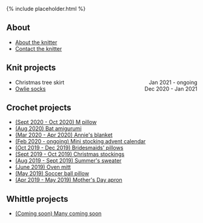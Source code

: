 {% include placeholder.html  %}

## About

- [About the knitter](about.md)
- [Contact the knitter](mailto:liandrea4@gmail.com)

## Knit projects

<ul>
  <li>
    <span style="float:left;">Christmas tree skirt</span><span style="float:right;">Jan 2021 - ongoing<br></span>
  </li>
  <li>
    <span style="float:left;"><a href="knit/owlie_socks.html">Owlie socks</a></span><span style="float:right">Dec 2020 - Jan 2021</span>
  </li>
</ul>

## Crochet projects

- [(Sept 2020 - Oct 2020) M pillow](crochet/m_pillow.md)
- [(Aug 2020) Bat amigurumi](crochet/bat.md)
- [(Mar 2020 - Apr 2020) Annie's blanket](crochet/annie_blanket.md)
- [(Feb 2020 - ongoing) Mini stocking advent calendar](crochet/stocking_advent_cal.md)
- [(Oct 2019 - Dec 2019) Bridesmaids' pillows](crochet/bridesmaids_pillows.md)
- [(Sept 2019 - Oct 2019) Christmas stockings](crochet/christmas_stockings.md)
- [(Aug 2019 - Sept 2019) Summer's sweater](crochet/summer_sweater.md)
- [(June 2019) Oven mitt](crochet/oven_mitt.md)
- [(May 2019) Soccer ball pillow](crochet/soccer_pillow.md)
- [(Apr 2019 - May 2019) Mother's Day apron](crochet/mothers_day_apron.md)

## Whittle projects

- [(Coming soon) Many coming soon](whittle/sample.md)


